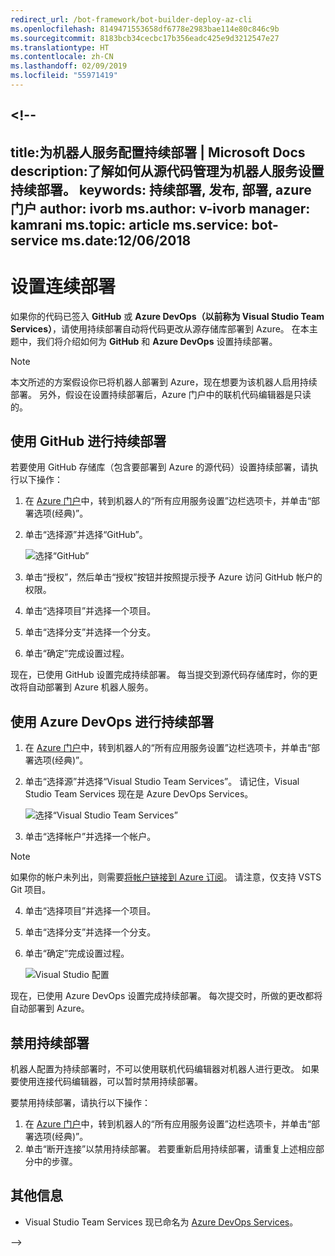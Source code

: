 ```yaml
---
redirect_url: /bot-framework/bot-builder-deploy-az-cli
ms.openlocfilehash: 8149471553658df6778e2983bae114e80c846c9b
ms.sourcegitcommit: 8183bcb34cecbc17b356eadc425e9d3212547e27
ms.translationtype: HT
ms.contentlocale: zh-CN
ms.lasthandoff: 02/09/2019
ms.locfileid: "55971419"
---
```

<a name="--"></a><!--
---
title:为机器人服务配置持续部署 | Microsoft Docs description:了解如何从源代码管理为机器人服务设置持续部署。 keywords: 持续部署, 发布, 部署, azure 门户 author: ivorb ms.author: v-ivorb manager: kamrani ms.topic: article ms.service: bot-service ms.date:12/06/2018
---

# <a name="set-up-continuous-deployment"></a>设置连续部署
如果你的代码已签入 **GitHub** 或 **Azure DevOps（以前称为 Visual Studio Team Services）**，请使用持续部署自动将代码更改从源存储库部署到 Azure。 在本主题中，我们将介绍如何为 **GitHub** 和 **Azure DevOps** 设置持续部署。

> [!NOTE]
> 本文所述的方案假设你已将机器人部署到 Azure，现在想要为该机器人启用持续部署。 另外，假设在设置持续部署后，Azure 门户中的联机代码编辑器是只读的。

## <a name="continuous-deployment-using-github"></a>使用 GitHub 进行持续部署

若要使用 GitHub 存储库（包含要部署到 Azure 的源代码）设置持续部署，请执行以下操作：

1. 在 [Azure 门户](https://portal.azure.com)中，转到机器人的“所有应用服务设置”边栏选项卡，并单击“部署选项(经典)”。 

1. 单击“选择源”并选择“GitHub”。

   ![选择“GitHub”](~/media/azure-bot-build/continuous-deployment-setup-github.png)

1. 单击“授权”，然后单击“授权”按钮并按照提示授予 Azure 访问 GitHub 帐户的权限。

1. 单击“选择项目”并选择一个项目。

1. 单击“选择分支”并选择一个分支。

1. 单击“确定”完成设置过程。

现在，已使用 GitHub 设置完成持续部署。 每当提交到源代码存储库时，你的更改将自动部署到 Azure 机器人服务。

## <a name="continuous-deployment-using-azure-devops"></a>使用 Azure DevOps 进行持续部署

1. 在 [Azure 门户](https://portal.azure.com)中，转到机器人的“所有应用服务设置”边栏选项卡，并单击“部署选项(经典)”。 
2. 单击“选择源”并选择“Visual Studio Team Services”。 请记住，Visual Studio Team Services 现在是 Azure DevOps Services。

   ![选择“Visual Studio Team Services”](~/media/azure-bot-build/continuous-deployment-setup-vs.png)

3. 单击“选择帐户”并选择一个帐户。

> [!NOTE]
> 如果你的帐户未列出，则需要[将帐户链接到 Azure 订阅](https://docs.microsoft.com/en-us/azure/devops/organizations/accounts/connect-organization-to-azure-ad?view=vsts&tabs=new-nav)。 请注意，仅支持 VSTS Git 项目。

4. 单击“选择项目”并选择一个项目。
5. 单击“选择分支”并选择一个分支。
6. 单击“确定”完成设置过程。

   ![Visual Studio 配置](~/media/azure-bot-build/continuous-deployment-setup-vs-configuration.png)

现在，已使用 Azure DevOps 设置完成持续部署。 每次提交时，所做的更改都将自动部署到 Azure。

## <a name="disable-continuous-deployment"></a>禁用持续部署

机器人配置为持续部署时，不可以使用联机代码编辑器对机器人进行更改。 如果要使用连接代码编辑器，可以暂时禁用持续部署。

要禁用持续部署，请执行以下操作：
1. 在 [Azure 门户](https://portal.azure.com)中，转到机器人的“所有应用服务设置”边栏选项卡，并单击“部署选项(经典)”。 
2. 单击“断开连接”以禁用持续部署。 若要重新启用持续部署，请重复上述相应部分中的步骤。

## <a name="additional-information"></a>其他信息
- Visual Studio Team Services 现已命名为 [Azure DevOps Services](https://docs.microsoft.com/en-us/azure/devops/?view=vsts)。


-->
